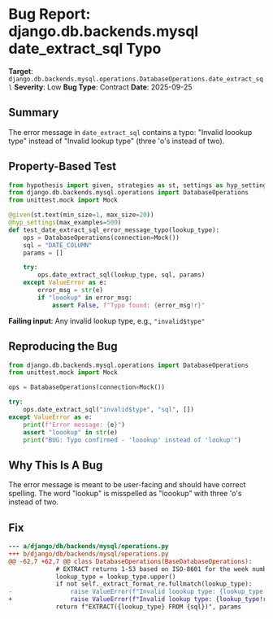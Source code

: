 # Bug Report: django.db.backends.mysql date_extract_sql Typo

**Target**: `django.db.backends.mysql.operations.DatabaseOperations.date_extract_sql`
**Severity**: Low
**Bug Type**: Contract
**Date**: 2025-09-25

## Summary

The error message in `date_extract_sql` contains a typo: "Invalid loookup type" instead of "Invalid lookup type" (three 'o's instead of two).

## Property-Based Test

```python
from hypothesis import given, strategies as st, settings as hyp_settings
from django.db.backends.mysql.operations import DatabaseOperations
from unittest.mock import Mock

@given(st.text(min_size=1, max_size=20))
@hyp_settings(max_examples=500)
def test_date_extract_sql_error_message_typo(lookup_type):
    ops = DatabaseOperations(connection=Mock())
    sql = "DATE_COLUMN"
    params = []

    try:
        ops.date_extract_sql(lookup_type, sql, params)
    except ValueError as e:
        error_msg = str(e)
        if "loookup" in error_msg:
            assert False, f"Typo found: {error_msg!r}"
```

**Failing input**: Any invalid lookup type, e.g., `"invalid$type"`

## Reproducing the Bug

```python
from django.db.backends.mysql.operations import DatabaseOperations
from unittest.mock import Mock

ops = DatabaseOperations(connection=Mock())

try:
    ops.date_extract_sql("invalid$type", "sql", [])
except ValueError as e:
    print(f"Error message: {e}")
    assert "loookup" in str(e)
    print("BUG: Typo confirmed - 'loookup' instead of 'lookup'")
```

## Why This Is A Bug

The error message is meant to be user-facing and should have correct spelling. The word "lookup" is misspelled as "loookup" with three 'o's instead of two.

## Fix

```diff
--- a/django/db/backends/mysql/operations.py
+++ b/django/db/backends/mysql/operations.py
@@ -62,7 +62,7 @@ class DatabaseOperations(BaseDatabaseOperations):
             # EXTRACT returns 1-53 based on ISO-8601 for the week number.
             lookup_type = lookup_type.upper()
             if not self._extract_format_re.fullmatch(lookup_type):
-                raise ValueError(f"Invalid loookup type: {lookup_type!r}")
+                raise ValueError(f"Invalid lookup type: {lookup_type!r}")
             return f"EXTRACT({lookup_type} FROM {sql})", params
```